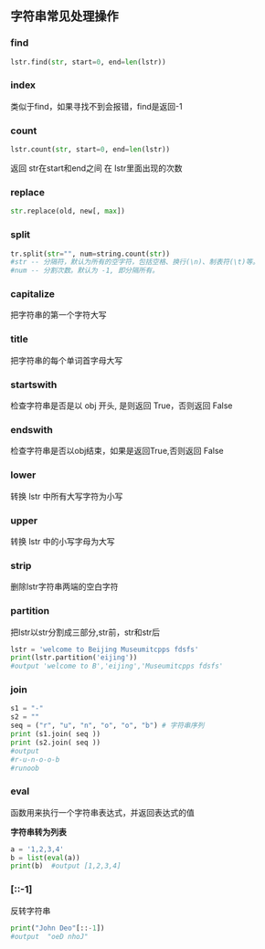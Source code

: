 ## 字符串常见处理操作

### find

```python
lstr.find(str, start=0, end=len(lstr))
```

### index 

类似于find，如果寻找不到会报错，find是返回-1

### count

```python
lstr.count(str, start=0, end=len(lstr))
```

返回 str在start和end之间 在 lstr里面出现的次数

### replace

```python
str.replace(old, new[, max])
```

### split

```python
tr.split(str="", num=string.count(str))
#str -- 分隔符，默认为所有的空字符，包括空格、换行(\n)、制表符(\t)等。
#num -- 分割次数。默认为 -1, 即分隔所有。
```

### capitalize

把字符串的第一个字符大写

### title

把字符串的每个单词首字母大写

### startswith

检查字符串是否是以 obj 开头, 是则返回 True，否则返回 False

### endswith

检查字符串是否以obj结束，如果是返回True,否则返回 False

### lower

转换 lstr 中所有大写字符为小写

### upper

转换 lstr 中的小写字母为大写

### strip

删除lstr字符串两端的空白字符

### partition

把lstr以str分割成三部分,str前，str和str后

```python
lstr = 'welcome to Beijing Museumitcpps fdsfs'
print(lstr.partition('eijing'))
#output 'welcome to B','eijing','Museumitcpps fdsfs'
```

### join

```python
s1 = "-"
s2 = ""
seq = ("r", "u", "n", "o", "o", "b") # 字符串序列
print (s1.join( seq ))
print (s2.join( seq ))
#output
#r-u-n-o-o-b
#runoob
```

### eval

函数用来执行一个字符串表达式，并返回表达式的值

**字符串转为列表**

```python
a = '1,2,3,4'
b = list(eval(a))
print(b)  #output [1,2,3,4]
```

### [::-1]

反转字符串

```python
print("John Deo"[::-1])
#output  "oeD nhoJ"
```







